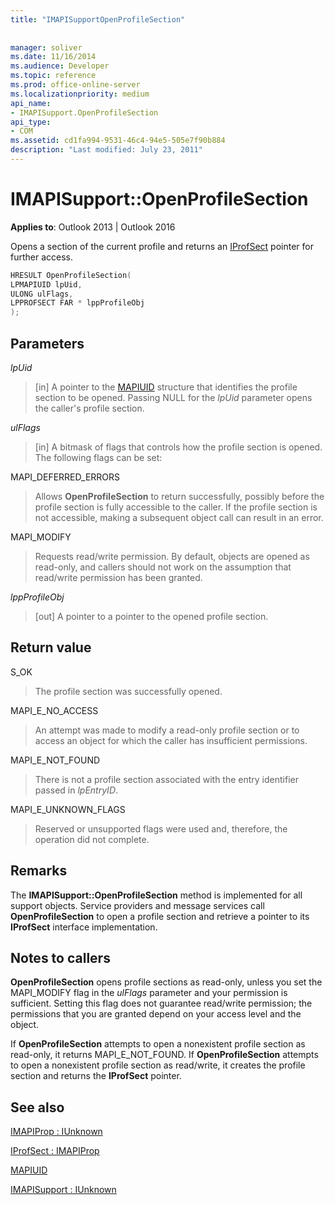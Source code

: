 ```yaml
---
title: "IMAPISupportOpenProfileSection"
 
 
manager: soliver
ms.date: 11/16/2014
ms.audience: Developer
ms.topic: reference
ms.prod: office-online-server
ms.localizationpriority: medium
api_name:
- IMAPISupport.OpenProfileSection
api_type:
- COM
ms.assetid: cd1fa994-9531-46c4-94e5-505e7f90b884
description: "Last modified: July 23, 2011"
---
```


# IMAPISupport::OpenProfileSection

  
  
**Applies to**: Outlook 2013 | Outlook 2016 
  
Opens a section of the current profile and returns an [IProfSect](iprofsectimapiprop.md) pointer for further access. 
  
```cpp
HRESULT OpenProfileSection(
LPMAPIUID lpUid,
ULONG ulFlags,
LPPROFSECT FAR * lppProfileObj
);
```

## Parameters

 _lpUid_
  
> [in] A pointer to the [MAPIUID](mapiuid.md) structure that identifies the profile section to be opened. Passing NULL for the  _lpUid_ parameter opens the caller's profile section. 
    
 _ulFlags_
  
> [in] A bitmask of flags that controls how the profile section is opened. The following flags can be set:
    
MAPI_DEFERRED_ERRORS 
  
> Allows **OpenProfileSection** to return successfully, possibly before the profile section is fully accessible to the caller. If the profile section is not accessible, making a subsequent object call can result in an error. 
    
MAPI_MODIFY 
  
> Requests read/write permission. By default, objects are opened as read-only, and callers should not work on the assumption that read/write permission has been granted. 
    
 _lppProfileObj_
  
> [out] A pointer to a pointer to the opened profile section.
    
## Return value

S_OK 
  
> The profile section was successfully opened.
    
MAPI_E_NO_ACCESS 
  
> An attempt was made to modify a read-only profile section or to access an object for which the caller has insufficient permissions.
    
MAPI_E_NOT_FOUND 
  
> There is not a profile section associated with the entry identifier passed in  _lpEntryID_.
    
MAPI_E_UNKNOWN_FLAGS 
  
> Reserved or unsupported flags were used and, therefore, the operation did not complete.
    
## Remarks

The **IMAPISupport::OpenProfileSection** method is implemented for all support objects. Service providers and message services call **OpenProfileSection** to open a profile section and retrieve a pointer to its **IProfSect** interface implementation. 
  
## Notes to callers

 **OpenProfileSection** opens profile sections as read-only, unless you set the MAPI_MODIFY flag in the _ulFlags_ parameter and your permission is sufficient. Setting this flag does not guarantee read/write permission; the permissions that you are granted depend on your access level and the object. 
  
If **OpenProfileSection** attempts to open a nonexistent profile section as read-only, it returns MAPI_E_NOT_FOUND. If **OpenProfileSection** attempts to open a nonexistent profile section as read/write, it creates the profile section and returns the **IProfSect** pointer. 
  
## See also



[IMAPIProp : IUnknown](imapipropiunknown.md)
  
[IProfSect : IMAPIProp](iprofsectimapiprop.md)
  
[MAPIUID](mapiuid.md)
  
[IMAPISupport : IUnknown](imapisupportiunknown.md)

